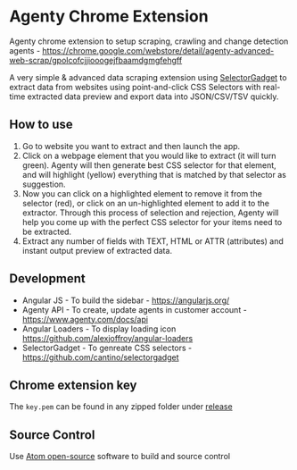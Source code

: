 # Agenty Chrome Extension
Agenty chrome extension to setup scraping, crawling and change detection agents - https://chrome.google.com/webstore/detail/agenty-advanced-web-scrap/gpolcofcjjiooogejfbaamdgmgfehgff

A very simple & advanced data scraping extension using [SelectorGadget](https://github.com/cantino/selectorgadget) to extract data from websites using point-and-click CSS Selectors with real-time extracted data preview and export data into JSON/CSV/TSV quickly.

## How to use

1. Go to website you want to extract and then launch the app.
2. Click on a webpage element that you would like to extract (it will turn green). Agenty will then generate best CSS selector for that element, and will highlight (yellow) everything that is matched by that selector as suggestion.
3. Now you can click on a highlighted element to remove it from the selector (red), or click on an un-highlighted element to add it to the extractor. Through this process of selection and rejection, Agenty will help you come up with the perfect CSS selector for your items need to be extracted.
4. Extract any number of fields with TEXT, HTML or ATTR (attributes) and instant output preview of extracted data.

## Development

- Angular JS - To build the sidebar - https://angularjs.org/
- Agenty API  - To create, update agents in customer account - https://www.agenty.com/docs/api
- Angular Loaders - To display loading icon https://github.com/alexjoffroy/angular-loaders
- SelectorGadget - To genreate CSS selectors - https://github.com/cantino/selectorgadget

## Chrome extension key

The `key.pem` can be found in any zipped folder under [release](https://github.com/Agenty/agenty-chrome-extension/releases)

## Source Control

Use [Atom open-source](https://atom.io/) software to build and source control
